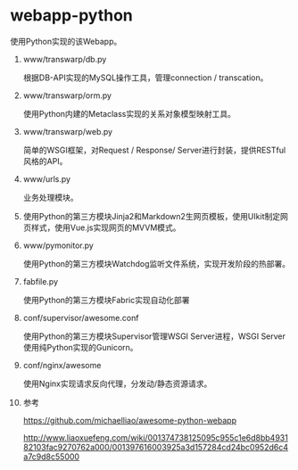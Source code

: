 # webapp-python

使用Python实现的该Webapp。

1. www/transwarp/db.py

    根据DB-API实现的MySQL操作工具，管理connection / transcation。

2. www/transwarp/orm.py

    使用Python内建的Metaclass实现的关系对象模型映射工具。

3. www/transwarp/web.py

    简单的WSGI框架，对Request / Response/ Server进行封装，提供RESTful风格的API。

4. www/urls.py

    业务处理模块。

5. 使用Python的第三方模块Jinja2和Markdown2生网页模板，使用UIkit制定网页样式，使用Vue.js实现网页的MVVM模式。

6. www/pymonitor.py

    使用Python的第三方模块Watchdog监听文件系统，实现开发阶段的热部署。

7. fabfile.py

    使用Python的第三方模块Fabric实现自动化部署

8. conf/supervisor/awesome.conf

    使用Python的第三方模块Supervisor管理WSGI Server进程，WSGI Server使用纯Python实现的Gunicorn。

9. conf/nginx/awesome

    使用Nginx实现请求反向代理，分发动/静态资源请求。

10. 参考

    https://github.com/michaelliao/awesome-python-webapp

    http://www.liaoxuefeng.com/wiki/001374738125095c955c1e6d8bb493182103fac9270762a000/001397616003925a3d157284cd24bc0952d6c4a7c9d8c55000
